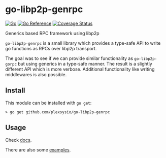 # go-libp2p-genrpc 
[![Go](https://github.com/plexsysio/go-libp2p-genrpc/workflows/Go/badge.svg)](https://github.com/plexsysio/go-libp2p-genrpc/actions) [![Go Reference](https://pkg.go.dev/badge/github.com/plexsysio/go-libp2p-genrpc.svg)](https://pkg.go.dev/github.com/plexsysio/go-libp2p-genrpc) [![Coverage Status](https://coveralls.io/repos/github/plexsysio/go-libp2p-genrpc/badge.svg?branch=main)](https://coveralls.io/github/plexsysio/go-libp2p-genrpc?branch=main)

Generics based RPC framework using libp2p

`go-libp2p-genrpc` is a small library which provides a type-safe API to write go functions as RPCs over libp2p transport.

The goal was to see if we can provide similar functionality as `go-libp2p-gorpc` but using generics in a type-safe manner. The result is a slightly different API which is more verbose. Additional functionality like writing middlewares is also possible.

## Install
This module can be installed with `go get`:
```
> go get github.com/plexsysio/go-libp2p-genrpc
```

## Usage
Check [docs](https://pkg.go.dev/github.com/plexsysio/go-libp2p-genrpc).

There are also some [examples](https://github.com/plexsysio/go-libp2p-genrpc/tree/main/examples).
